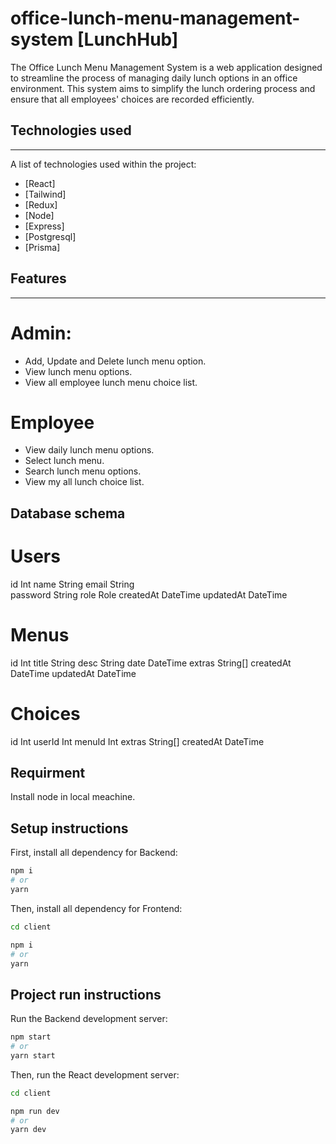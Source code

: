 # office-lunch-menu-management-system [LunchHub]

The Office Lunch Menu Management System is a web application designed to streamline the process of managing daily lunch options in an office environment. This system aims to simplify the lunch ordering process and ensure that all employees' choices are recorded efficiently.

## Technologies used
***
A list of technologies used within the project:
* [React]
* [Tailwind]
* [Redux]
* [Node] 
* [Express]
* [Postgresql]
* [Prisma]

## Features
***
# Admin:
* Add, Update and Delete lunch menu option.
* View lunch menu options.
* View all employee lunch menu choice list.

# Employee
* View daily lunch menu options.
* Select lunch menu.
* Search lunch menu options.
* View my all lunch choice list.

## Database schema

# Users
  id        Int
  name      String
  email     String  
  password  String
  role      Role 
  createdAt DateTime 
  updatedAt DateTime 

# Menus
  id        Int
  title     String
  desc      String
  date      DateTime
  extras    String[]
  createdAt DateTime
  updatedAt DateTime

# Choices
  id     Int
  userId Int
  menuId Int
  extras String[]
  createdAt DateTime

## Requirment
Install node in local meachine.

## Setup instructions

First, install all dependency for Backend:

```bash
npm i
# or
yarn
```

Then, install all dependency for Frontend:

```bash
cd client

npm i
# or
yarn
```

## Project run instructions

Run the Backend development server:

```bash
npm start
# or
yarn start
```

Then, run the React development server:

```bash
cd client

npm run dev
# or
yarn dev
```